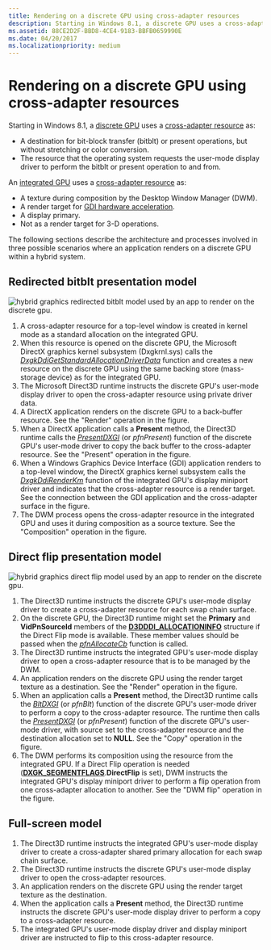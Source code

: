 ```yaml
---
title: Rendering on a discrete GPU using cross-adapter resources
description: Starting in Windows 8.1, a discrete GPU uses a cross-adapter resource as A destination for bit-block transfer (bitblt) or present operations, but without stretching or color conversion.The resource that the operating system requests the user-mode display driver to perform the bitblt or present operation to and from.integrated GPU uses a cross-adapter resource as A texture during composition by the Desktop Window Manager (DWM).A render target for GDI hardware acceleration.A display primary.Not as a render target for 3-D operations.
ms.assetid: 88CE2D2F-BBD8-4CE4-9183-BBFB0659990E
ms.date: 04/20/2017
ms.localizationpriority: medium
---
```


# <span id="display.rendering_on_a_discrete_gpu_using_cross-adapter_resources"></span>Rendering on a discrete GPU using cross-adapter resources


Starting in Windows 8.1, a [discrete GPU](using-cross-adapter-resources-in-a-hybrid-system.md) uses a [cross-adapter resource](using-cross-adapter-resources-in-a-hybrid-system.md) as:

-   A destination for bit-block transfer (bitblt) or present operations, but without stretching or color conversion.
-   The resource that the operating system requests the user-mode display driver to perform the bitblt or present operation to and from.

An [integrated GPU](using-cross-adapter-resources-in-a-hybrid-system.md) uses a [cross-adapter resource](using-cross-adapter-resources-in-a-hybrid-system.md) as:

-   A texture during composition by the Desktop Window Manager (DWM).
-   A render target for [GDI hardware acceleration](gdi-hardware-acceleration.md).
-   A display primary.
-   Not as a render target for 3-D operations.

The following sections describe the architecture and processes involved in three possible scenarios where an application renders on a discrete GPU within a hybrid system.

## <span id="redirected_bitblt_model"></span><span id="REDIRECTED_BITBLT_MODEL"></span>Redirected bitblt presentation model


![hybrid graphics redirected bitblt model used by an app to render on the discrete gpu.](images/hybrid-graphics-arch-blit.png)

1.  A cross-adapter resource for a top-level window is created in kernel mode as a standard allocation on the integrated GPU.
2.  When this resource is opened on the discrete GPU, the Microsoft DirectX graphics kernel subsystem (Dxgkrnl.sys) calls the [*DxgkDdiGetStandardAllocationDriverData*](https://msdn.microsoft.com/library/windows/hardware/ff559673) function and creates a new resource on the discrete GPU using the same backing store (mass-storage device) as for the integrated GPU.
3.  The Microsoft Direct3D runtime instructs the discrete GPU's user-mode display driver to open the cross-adapter resource using private driver data.
4.  A DirectX application renders on the discrete GPU to a back-buffer resource. See the "Render" operation in the figure.
5.  When a DirectX application calls a **Present** method, the Direct3D runtime calls the [*PresentDXGI*](https://msdn.microsoft.com/library/windows/hardware/ff569179) (or *pfnPresent*) function of the discrete GPU's user-mode driver to copy the back buffer to the cross-adapter resource. See the "Present" operation in the figure.
6.  When a Windows Graphics Device Interface (GDI) application renders to a top-level window, the DirectX graphics kernel subsystem calls the [*DxgkDdiRenderKm*](https://msdn.microsoft.com/library/windows/hardware/ff559800) function of the integrated GPU's display miniport driver and indicates that the cross-adapter resource is a render target. See the connection between the GDI application and the cross-adapter surface in the figure.
7.  The DWM process opens the cross-adapter resource in the integrated GPU and uses it during composition as a source texture. See the "Composition" operation in the figure.

## <span id="direct_flip_model"></span><span id="DIRECT_FLIP_MODEL"></span>Direct flip presentation model


![hybrid graphics direct flip model used by an app to render on the discrete gpu.](images/hybrid-graphics-arch-flip.png)

1.  The Direct3D runtime instructs the discrete GPU's user-mode display driver to create a cross-adapter resource for each swap chain surface.
2.  On the discrete GPU, the Direct3D runtime might set the **Primary** and **VidPnSourceId** members of the [**D3DDDI\_ALLOCATIONINFO**](https://msdn.microsoft.com/library/windows/hardware/ff544364) structure if the Direct Flip mode is available. These member values should be passed when the [*pfnAllocateCb*](https://msdn.microsoft.com/library/windows/hardware/ff568893) function is called.
3.  The Direct3D runtime instructs the integrated GPU's user-mode display driver to open a cross-adapter resource that is to be managed by the DWM.
4.  An application renders on the discrete GPU using the render target texture as a destination. See the "Render" operation in the figure.
5.  When an application calls a **Present** method, the Direct3D runtime calls the [*BltDXGI*](https://msdn.microsoft.com/library/windows/hardware/ff538252) (or *pfnBlt*) function of the discrete GPU's user-mode driver to perform a copy to the cross-adapter resource. The runtime then calls the [*PresentDXGI*](https://msdn.microsoft.com/library/windows/hardware/ff569179) (or *pfnPresent*) function of the discrete GPU's user-mode driver, with source set to the cross-adapter resource and the destination allocation set to **NULL**. See the "Copy" operation in the figure.
6.  The DWM performs its composition using the resource from the integrated GPU. If a Direct Flip operation is needed ([**DXGK\_SEGMENTFLAGS**](https://msdn.microsoft.com/library/windows/hardware/ff562039).**DirectFlip** is set), DWM instructs the integrated GPU's display miniport driver to perform a flip operation from one cross-adapter allocation to another. See the "DWM flip" operation in the figure.

## <span id="fullscreen_model"></span><span id="FULLSCREEN_MODEL"></span>Full-screen model


1.  The Direct3D runtime instructs the integrated GPU's user-mode display driver to create a cross-adapter shared primary allocation for each swap chain surface.
2.  The Direct3D runtime instructs the discrete GPU's user-mode display driver to open the cross-adapter resources.
3.  An application renders on the discrete GPU using the render target texture as the destination.
4.  When the application calls a **Present** method, the Direct3D runtime instructs the discrete GPU's user-mode display driver to perform a copy to a cross-adapter resource.
5.  The integrated GPU's user-mode display driver and display miniport driver are instructed to flip to this cross-adapter resource.

 

 





